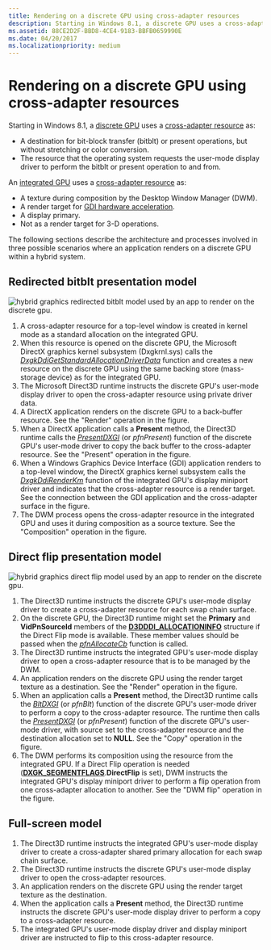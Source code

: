 ```yaml
---
title: Rendering on a discrete GPU using cross-adapter resources
description: Starting in Windows 8.1, a discrete GPU uses a cross-adapter resource as A destination for bit-block transfer (bitblt) or present operations, but without stretching or color conversion.The resource that the operating system requests the user-mode display driver to perform the bitblt or present operation to and from.integrated GPU uses a cross-adapter resource as A texture during composition by the Desktop Window Manager (DWM).A render target for GDI hardware acceleration.A display primary.Not as a render target for 3-D operations.
ms.assetid: 88CE2D2F-BBD8-4CE4-9183-BBFB0659990E
ms.date: 04/20/2017
ms.localizationpriority: medium
---
```


# <span id="display.rendering_on_a_discrete_gpu_using_cross-adapter_resources"></span>Rendering on a discrete GPU using cross-adapter resources


Starting in Windows 8.1, a [discrete GPU](using-cross-adapter-resources-in-a-hybrid-system.md) uses a [cross-adapter resource](using-cross-adapter-resources-in-a-hybrid-system.md) as:

-   A destination for bit-block transfer (bitblt) or present operations, but without stretching or color conversion.
-   The resource that the operating system requests the user-mode display driver to perform the bitblt or present operation to and from.

An [integrated GPU](using-cross-adapter-resources-in-a-hybrid-system.md) uses a [cross-adapter resource](using-cross-adapter-resources-in-a-hybrid-system.md) as:

-   A texture during composition by the Desktop Window Manager (DWM).
-   A render target for [GDI hardware acceleration](gdi-hardware-acceleration.md).
-   A display primary.
-   Not as a render target for 3-D operations.

The following sections describe the architecture and processes involved in three possible scenarios where an application renders on a discrete GPU within a hybrid system.

## <span id="redirected_bitblt_model"></span><span id="REDIRECTED_BITBLT_MODEL"></span>Redirected bitblt presentation model


![hybrid graphics redirected bitblt model used by an app to render on the discrete gpu.](images/hybrid-graphics-arch-blit.png)

1.  A cross-adapter resource for a top-level window is created in kernel mode as a standard allocation on the integrated GPU.
2.  When this resource is opened on the discrete GPU, the Microsoft DirectX graphics kernel subsystem (Dxgkrnl.sys) calls the [*DxgkDdiGetStandardAllocationDriverData*](https://msdn.microsoft.com/library/windows/hardware/ff559673) function and creates a new resource on the discrete GPU using the same backing store (mass-storage device) as for the integrated GPU.
3.  The Microsoft Direct3D runtime instructs the discrete GPU's user-mode display driver to open the cross-adapter resource using private driver data.
4.  A DirectX application renders on the discrete GPU to a back-buffer resource. See the "Render" operation in the figure.
5.  When a DirectX application calls a **Present** method, the Direct3D runtime calls the [*PresentDXGI*](https://msdn.microsoft.com/library/windows/hardware/ff569179) (or *pfnPresent*) function of the discrete GPU's user-mode driver to copy the back buffer to the cross-adapter resource. See the "Present" operation in the figure.
6.  When a Windows Graphics Device Interface (GDI) application renders to a top-level window, the DirectX graphics kernel subsystem calls the [*DxgkDdiRenderKm*](https://msdn.microsoft.com/library/windows/hardware/ff559800) function of the integrated GPU's display miniport driver and indicates that the cross-adapter resource is a render target. See the connection between the GDI application and the cross-adapter surface in the figure.
7.  The DWM process opens the cross-adapter resource in the integrated GPU and uses it during composition as a source texture. See the "Composition" operation in the figure.

## <span id="direct_flip_model"></span><span id="DIRECT_FLIP_MODEL"></span>Direct flip presentation model


![hybrid graphics direct flip model used by an app to render on the discrete gpu.](images/hybrid-graphics-arch-flip.png)

1.  The Direct3D runtime instructs the discrete GPU's user-mode display driver to create a cross-adapter resource for each swap chain surface.
2.  On the discrete GPU, the Direct3D runtime might set the **Primary** and **VidPnSourceId** members of the [**D3DDDI\_ALLOCATIONINFO**](https://msdn.microsoft.com/library/windows/hardware/ff544364) structure if the Direct Flip mode is available. These member values should be passed when the [*pfnAllocateCb*](https://msdn.microsoft.com/library/windows/hardware/ff568893) function is called.
3.  The Direct3D runtime instructs the integrated GPU's user-mode display driver to open a cross-adapter resource that is to be managed by the DWM.
4.  An application renders on the discrete GPU using the render target texture as a destination. See the "Render" operation in the figure.
5.  When an application calls a **Present** method, the Direct3D runtime calls the [*BltDXGI*](https://msdn.microsoft.com/library/windows/hardware/ff538252) (or *pfnBlt*) function of the discrete GPU's user-mode driver to perform a copy to the cross-adapter resource. The runtime then calls the [*PresentDXGI*](https://msdn.microsoft.com/library/windows/hardware/ff569179) (or *pfnPresent*) function of the discrete GPU's user-mode driver, with source set to the cross-adapter resource and the destination allocation set to **NULL**. See the "Copy" operation in the figure.
6.  The DWM performs its composition using the resource from the integrated GPU. If a Direct Flip operation is needed ([**DXGK\_SEGMENTFLAGS**](https://msdn.microsoft.com/library/windows/hardware/ff562039).**DirectFlip** is set), DWM instructs the integrated GPU's display miniport driver to perform a flip operation from one cross-adapter allocation to another. See the "DWM flip" operation in the figure.

## <span id="fullscreen_model"></span><span id="FULLSCREEN_MODEL"></span>Full-screen model


1.  The Direct3D runtime instructs the integrated GPU's user-mode display driver to create a cross-adapter shared primary allocation for each swap chain surface.
2.  The Direct3D runtime instructs the discrete GPU's user-mode display driver to open the cross-adapter resources.
3.  An application renders on the discrete GPU using the render target texture as the destination.
4.  When the application calls a **Present** method, the Direct3D runtime instructs the discrete GPU's user-mode display driver to perform a copy to a cross-adapter resource.
5.  The integrated GPU's user-mode display driver and display miniport driver are instructed to flip to this cross-adapter resource.

 

 





